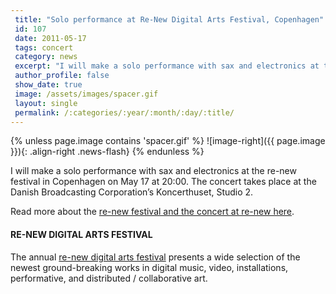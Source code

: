 ```yaml
---
 title: "Solo performance at Re-New Digital Arts Festival, Copenhagen"
 id: 107
 date: 2011-05-17
 tags: concert
 category: news
 excerpt: "I will make a solo performance with sax and electronics at the re-new festival in Copenhagen on May 17 at 20:00. The concert takes place at the Danish Broadcasting Corporation’s Koncerthuset, Studio..."
 author_profile: false
 show_date: true
 image: /assets/images/spacer.gif
 layout: single
 permalink: /:categories/:year/:month/:day/:title/
---
```

{% unless page.image contains 'spacer.gif' %}
   ![image-right]({{ page.image }}){: .align-right .news-flash}
{% endunless %}

I will make a solo performance with sax and electronics at the re-new festival in Copenhagen on May 17 at 20:00. The concert takes place at the Danish Broadcasting Corporation’s Koncerthuset, Studio 2.

Read more about the <a href="http://re-new.org/events/?event_id=61">re-new festival and the concert at re-new here</a>.<br/>
<h4>RE-NEW DIGITAL ARTS FESTIVAL</h4>


The annual <a href="http://re-new.org/events/?event_id=61">re-new digital arts festival</a> presents a wide selection of the newest ground-breaking works in digital music, video, installations, performative, and distributed / collaborative art.

